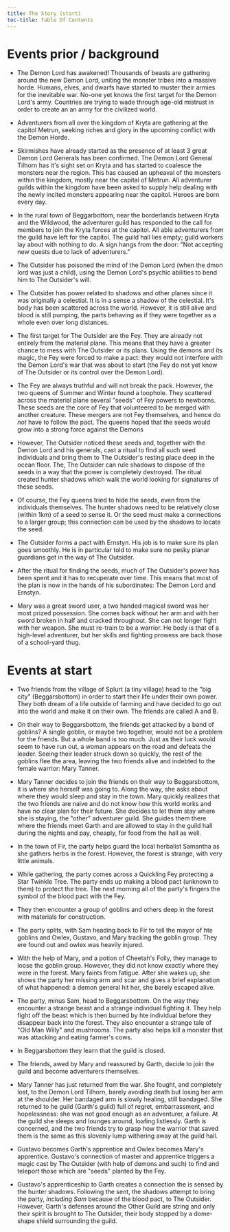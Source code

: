 ```yaml
---
title: The Story (start)
toc-title: Table Of Contents
---
```


# Events prior / background

- The Demon Lord has awakened! Thousands of beasts are gathering around the new Demon Lord, uniting the monster tribes into a massive horde. Humans, elves, and dwarfs have started to muster their armies for the inevitable war. No-one yet knows the first target for the Demon Lord's army. Countries are trying to wade through age-old mistrust in order to create an an army for the civilized world.

- Adventurers from all over the kingdom of Kryta are gathering at the capitol Metrun, seeking riches and glory in the upcoming conflict with the Demon Horde.

- Skirmishes have already started as the presence of at least 3 great Demon Lord Generals has been confirmed. The Demon Lord General Tilhorn has it's sight set on Kryta and has started to coalesce the monsters near the region. This has caused an upheaval of the monsters within the kingdom, mostly near the capital of Metrun. All adventurer guilds within the kingdom have been asked to supply help dealing with the newly incited monsters appearing near the capitol. Heroes are born every day.

- In the rural town of Beggarbottom, near the borderlands between Kryta and the Wildwood, the adventurer guild has responded to the call for members to join the Kryta forces at the capitol. All able adventurers from the guild have left for the capitol. The guild hall lies empty; guild workers lay about with nothing to do. A sign hangs from the door: "Not accepting new quests due to lack of adventurers."

- The Outsider has poisoned the mind of the Demon Lord (when the dmon lord was just a child), using the Demon Lord's psychic abilities to bend him to The Outsider's will.

- The Outsider has power related to shadows and other planes since it was originally a celestial. It is in a sense a shadow of the celestial. It's body has been scattered across the world. However, it is still alive and blood is still pumping, the parts behaving as if they were together as a whole even over long distances.

- The first target for The Outsider are the Fey. They are already not entirely from the material plane. This means that they have a greater chance to mess with The Outsider or its plans. Using the demons and its magic, the Fey were forced to make a pact: they would not interfere with the Demon Lord's war that was about to start (the Fey do not yet know of The Outsider or its control over the Demon Lord).

- The Fey are always truthful and will not break the pack. However, the two queens of Summer and Winter found a loophole. They scattered across the material plane several "seeds" of Fey powers to newborns. These seeds are the core of Fey that volunteered to be merged with another creature. These mergers are not Fey themselves, and hence do *not* have to follow the pact. The queens hoped that the seeds would grow into a strong force against the Demons

- However, The Outsider noticed these seeds and, together with the Demon Lord and his generals, cast a ritual to find all such seed individuals and bring them to The Outsider's resting place deep in the ocean floor. The, The Outsider can rule shadows to dispose of the seeds in a way that the power is completely destroyed. The ritual created hunter shadows which walk the world looking for signatures of these seeds.

- Of course, the Fey queens tried to hide the seeds, even from the individuals themselves. The hunter shadows need to be relatively close (within 1km) of a seed to sense it. Or the seed must make a connections to a larger group; this connection can be used by the shadows to locate the seed.

- The Outsider forms a pact with Ernstyn. His job is to make sure its plan goes smoothly. He is in particular told to make sure no pesky planar guardians get in the way of The Outsider.

- After the ritual for finding the seeds, much of The Outsider's power has been spent and it has to recuperate over time. This means that most of the plan is now in the hands of his subordinates: The Demon Lord and Ernstyn.

- Mary was a great sword user, a two handed magical sword was her most prized possession. She comes back without her arm and with her sword broken in half and cracked throughout. She can not longer fight with her weapon. She must re-train to be a warrior. He body is that of a high-level adventurer, but her skills and fighting prowess are back those of a school-yard thug.


# Events at start

- Two friends from the village of Splurt (a tiny village) head to the "big city" (Beggarsbottom) in order to start their life under their own power. They both dream of a life outside of farming and have decided to go out into the world and make it on their own. The friends are called A and B.

- On their way to Beggarsbottom, the friends get attacked by a band of goblins? A single goblin, or maybe two together, would not be a problem for the friends. But a whole band is too much. Just as their luck would seem to have run out, a woman appears on the road and defeats the leader. Seeing their leader struck down so quickly, the rest of the goblins flee the area, leaving the two friends alive and indebted to the female warrior: Mary Tanner.

- Mary Tanner decides to join the friends on their way to Beggarsbottom, it is where she herself was going to. Along the way, she asks about where they would sleep and stay in the town. Mary quickly realizes that the two friends are naive and do not know how this world works and have no clear plan for their future. She decides to let them stay where she is staying, the "other" adventurer guild. She guides them there where the friends meet Garth and are allowed to stay in the guild hall during the nights and pay, cheaply, for food from the hall as well.

- In the town of Fir, the party helps guard the local herbalist Samantha as she gathers herbs in the forest. However, the forest is strange, with very little animals. 

- While gathering, the party comes across a Quickling Fey protecting a Star Twinkle Tree. The party ends up making a blood pact (unknown to them) to protect the tree. The next morning all of the party's fingers the symbol of the blood pact with the Fey.

- They then encounter a group of goblins and others deep in the forest with materials for construction.

- The party splits, with Sam heading back to Fir to tell the mayor of hte goblins and Owlex, Gustavo, and Mary tracking the goblin group. They ere found out and owlex was heavily injured.

- With the help of Mary, and a potion of Cheetah's Folly, they manage to loose the goblin group. However, they did not know exactly where they were in the forest. Mary faints from fatigue. After she wakes up, she shows the party her missing arm and scar and gives a brief explanation of what happened: a demon general hit her, she barely escaped alive.

- The party, minus Sam, head to Beggarsbottom. On the way they encounter a strange beast and a strange individual fighting it. They help fight off the beast which is then burned by hte individual before they disappear back into the forest. They also encounter a strange tale of "Old Man Willy" and mushrooms. The party also helps kill a monster that was attacking and eating farmer's cows.

- In Beggarsbottom they learn that the guild is closed.

- The friends, awed by Mary and reassured by Garth, decide to join the guild and become adventurers themselves.

- Mary Tanner has just returned from the war. She fought, and completely lost, to the Demon Lord Tilhorn, barely avoiding death but losing her arm at the shoulder. Her bandaged arm is slowly healing, still bandaged. She returned to he guild (Garth's guild) full of regret, embarrassment, and hopelessness: she was not good enough as an adventurer, a failure.  At the guild she sleeps and lounges around, loafing listlessly. Garth is concerned, and the two friends try to grasp how the warrior that saved them is the same as this slovenly lump withering away at the guild hall.


- Gustavo becomes Garth's apprentice and Owlex becomes Mary's apprentice. Gustavo's connection of master and apprentice triggers a magic cast by The Outsider (with help of demons and such) to find and teleport those which are "seeds" planted by the Fey.

- Gustavo's apprenticeship to Garth creates a connection the is sensed by the hunter shadows. Following the sent, the shadows attempt to bring the party, *including Sam* because of the blood pact, to The Outsider. However, Garth's defenses around the Other Guild are string and only their spirit is brought to The Outsider, their body stopped by a dome-shape shield surrounding the guild.

